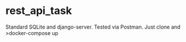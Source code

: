 # rest_api_task


Standard SQLite and django-server.
Tested via Postman.
Just clone and >docker-compose up
